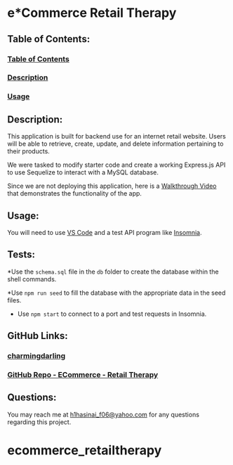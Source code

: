 
# e*Commerce Retail Therapy

## Table of Contents: 
  ### [Table of Contents](#table-of-contents-table-of-contents)
  ### [Description](#description)
  ### [Usage](#usage)

## Description:
  This application is built for backend use for an internet retail website. Users will be able to retrieve, create, update, and delete information pertaining to their products. 

  We were tasked to modify starter code and create a working Express.js API to use Sequelize to interact with a MySQL database.

  Since we are not deploying this application, here is a [Walkthrough Video](https://drive.google.com/file/d/1R0i9ljuMOftNHY0bLLTIDRTyQZn9rSQX/view) that demonstrates the functionality of the app.

## Usage: 
  
  You will need to use [VS Code](https://code.visualstudio.com/download) and a test API program like [Insomnia](https://insomnia.rest/download).
  
## Tests: 

*Use the `schema.sql` file in the `db` folder to create the database within the shell commands. 

*Use `npm run seed` to fill the database with the appropriate data in the seed files.

* Use `npm start` to connect to a port and test requests in Insomnia.


## GitHub Links: 
  ### [charmingdarling](https://github.com/charmingdarling)

  ### [GitHub Repo - ECommerce - Retail Therapy](https://charmingdarling.github.io/ecommerce_retailtherapy/)

## Questions: 
 You may reach me at h1hasinai_f06@yahoo.com for any questions regarding this project.

# ecommerce_retailtherapy
